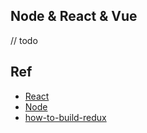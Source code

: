 
## Node & React & Vue

// todo

## Ref

- [React](https://github.com/tuvtran/project-based-learning#react)
- [Node](https://github.com/tuvtran/project-based-learning#node)
- [how-to-build-redux](https://zapier.com/engineering/how-to-build-redux/)
